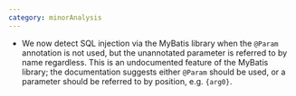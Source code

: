 ```yaml
---
category: minorAnalysis
---
```

* We now detect SQL injection via the MyBatis library when the `@Param` annotation is not used, but the unannotated parameter is referred to by name regardless. This is an undocumented feature of the MyBatis library; the documentation suggests either `@Param` should be used, or a parameter should be referred to by position, e.g. `{arg0}`.
